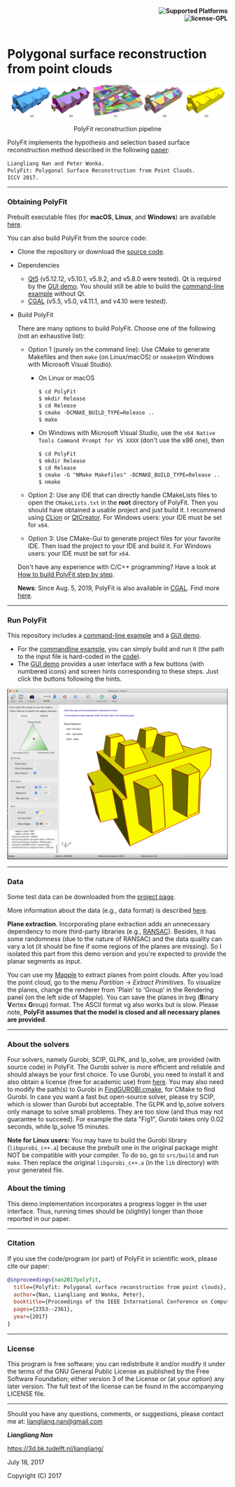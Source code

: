<p align="right">
    <b> <img src="https://img.shields.io/badge/Supported%20Platforms-Windows%20%7C%20macOS%20%7C%20Linux-green" title="Supported Platforms"/> </b> <br>
    <b> <img src="https://img.shields.io/badge/license-GPL-blue" title="license-GPL"/> </b> <br> <br>
</p>


# Polygonal surface reconstruction from point clouds



![](./images/polyfit.png)
<p align="center">PolyFit reconstruction pipeline</p>

PolyFit implements the hypothesis and selection based surface reconstruction method described in the following [paper](https://3d.bk.tudelft.nl/liangliang/publications/2017/polyfit/polyfit.html):
```
Liangliang Nan and Peter Wonka. 
PolyFit: Polygonal Surface Reconstruction from Point Clouds. 
ICCV 2017.
```

---

### Obtaining PolyFit
Prebuilt executable files (for **macOS**, **Linux**, and **Windows**) are available [here](https://github.com/LiangliangNan/PolyFit/releases). 
  
You can also build PolyFit from the source code:
   
* Clone the repository or download the [source code](https://github.com/LiangliangNan/PolyFit).
* Dependencies
  - [Qt5](https://www.qt.io/) (v5.12.12, v5.10.1, v5.9.2, and v5.8.0 were tested). Qt is required by the [GUI demo](./code/PolyFit). You should still be able to build the [command-line example](./Example) without Qt. 
  - [CGAL](http://www.cgal.org/index.html) (v5.5, v5.0, v4.11.1, and v4.10 were tested).
   
* Build PolyFit

  There are many options to build PolyFit. Choose one of the following (not an exhaustive list):

  - Option 1 (purely on the command line): Use CMake to generate Makefiles and then `make` (on Linux/macOS) or `nmake`(on Windows with Microsoft 
  Visual Studio). 
    - On Linux or macOS
        ```
        $ cd PolyFit
        $ mkdir Release
        $ cd Release
        $ cmake -DCMAKE_BUILD_TYPE=Release ..
        $ make
        ```
    - On Windows with Microsoft Visual Studio, use the `x64 Native Tools Command Prompt for VS XXXX` (don't use the x86 one), then
        ```
        $ cd PolyFit
        $ mkdir Release
        $ cd Release
        $ cmake -G "NMake Makefiles" -DCMAKE_BUILD_TYPE=Release ..
        $ nmake
        ```
  
  - Option 2: Use any IDE that can directly handle CMakeLists files to open the `CMakeLists.txt` in the **root** directory of 
  PolyFit. Then you should have obtained a usable project and just build it. I recommend using 
[CLion](https://www.jetbrains.com/clion/) or [QtCreator](https://www.qt.io/product). For Windows users: your IDE must be set for `x64`.
  
  - Option 3: Use CMake-Gui to generate project files for your favorite IDE. Then load the project to your IDE and build it. For Windows users: your IDE must be set for `x64`.
  
  Don't have any experience with C/C++ programming? Have a look at [How to build PolyFit step by step](./code/How_to_build.md).

  **News**: Since Aug. 5, 2019, PolyFit is also available in [CGAL](https://www.cgal.org/). Find more [here](https://www.cgal.org/2019/08/05/Polygonal_surface_reconstruction/).
  
---

### Run PolyFit
This repository includes a [command-line example](./code/Example) and a [GUI demo](./code/PolyFit).
- For the [commandline example](./code/Example), you can simply build and run it (the path to the input file is hard-coded in the [code](./code/Example/main.cpp)).
- The [GUI demo](./code/PolyFit) provides a user interface with a few buttons (with numbered icons) and screen hints corresponding to these steps. Just click the buttons following the hints.

<p align="center"> 
     <img src="./images/gui.png" width="600"> 
</p>


---

### Data
Some test data can be downloaded from the [project page](https://3d.bk.tudelft.nl/liangliang/publications/2017/polyfit/polyfit.html).

More information about the data (e.g., data format) is described [here](./data/ReadMe-data.md).

**Plane extraction**. Incorporating plane extraction adds an unnecessary dependency to more third-party libraries (e.g., [RANSAC](http://cg.cs.uni-bonn.de/en/publications/paper-details/schnabel-2007-efficient/)). Besides, it has some randomness (due to the nature of RANSAC) and the data quality can vary a lot (it should be fine if some regions of the planes are missing). So I isolated this part from this demo version and you're expected to provide the planar segments as input. 

You can use my [Mapple](https://3d.bk.tudelft.nl/liangliang/software.html) to extract planes from point clouds. After you load the point cloud, go to the menu *Partition* -> *Extract Primitives*. To visualize the planes, change the renderer from 'Plain' to 'Group' in the Rendering panel (on the left side of Mapple). You can save the planes in bvg (**B**inary **V**ertex **G**roup) format. The ASCII format vg also works but is slow. Please note, **PolyFit assumes that the model is closed and all necessary planes are provided**. 

---

### About the solvers
Four solvers, namely Gurobi, SCIP, GLPK, and lp_solve, are provided (with source code) in PolyFit. 
The Gurobi solver is more efficient and reliable and should always be your first choice.
To use Gurobi, you need to install it and also obtain a license (free for academic use) from 
[here](https://www.gurobi.com/downloads/end-user-license-agreement-academic/). You may also need to modify the path(s) 
to Gurobi in [FindGUROBI.cmake](./code/cmake/FindGUROBI.cmake), for CMake to find Gurobi.
In case you want a fast but open-source solver, please try SCIP, which is slower than Gurobi but acceptable. 
The GLPK and lp_solve solvers only manage to solve small problems. They are too slow (and thus may not guarantee to succeed). 
For example the data "Fig1", Gurobi takes only 0.02 seconds, while lp_solve 15 minutes. 

**Note for Linux users:** You may have to build the Gurobi library (`libgurobi_c++.a`) because the prebuilt one in the original package might NOT be compatible with your compiler. To do so, go to `src/build` and run `make`. Then replace the original `libgurobi_c++.a` (in the `lib` directory) with your generated file.
      
### About the timing
This demo implementation incorporates a progress logger in the user interface. Thus, running times should be (slightly) longer than those reported in our paper.  


---

### Citation
If you use the code/program (or part) of PolyFit in scientific work, please cite our paper:

```bibtex
@inproceedings{nan2017polyfit,
  title={Polyfit: Polygonal surface reconstruction from point clouds},
  author={Nan, Liangliang and Wonka, Peter},
  booktitle={Proceedings of the IEEE International Conference on Computer Vision},
  pages={2353--2361},
  year={2017}
}
```

---

### License
This program is free software; you can redistribute it and/or modify it under the terms of the GNU General Public License as published by the Free Software Foundation; either version 3 of the License or (at your option) any later version. The full text of the license can be found in the accompanying LICENSE file.

---

Should you have any questions, comments, or suggestions, please contact me at: 
liangliang.nan@gmail.com

**_Liangliang Nan_**

https://3d.bk.tudelft.nl/liangliang/

July 18, 2017

Copyright (C) 2017 
